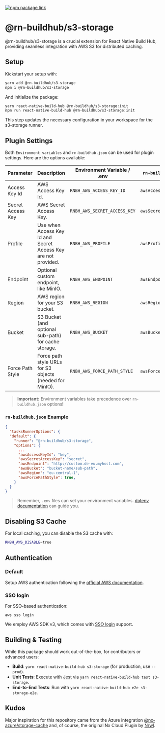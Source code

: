 
[![npm package link](https://img.shields.io/npm/v/@rn-buildhub/s3-storage)](https://www.npmjs.com/package/@rn-buildhub/s3-storage)

# @rn-buildhub/s3-storage

@rn-buildhub/s3-storage is a crucial extension for React Native Build Hub, providing seamless integration with AWS S3 for distributed caching.

## Setup

Kickstart your setup with:

```bash
yarn add @rn-buildhub/s3-storage
npm i @rn-buildhub/s3-storage
```

And initialize the package:

```bash
yarn react-native-build-hub @rn-buildhub/s3-storage:init
npm run react-native-build-hub @rn-buildhub/s3-storage:init
```

This step updates the necessary configuration in your workspace for the s3-storage runner.

## Plugin Settings

Both `Environment variables` and `rn-buildhub.json` can be used for plugin settings. Here are the options available:

| Parameter         | Description                                                                                         | Environment Variable / .env     | `rn-buildhub.json`  | Example                        |
| ----------------- | --------------------------------------------------------------------------------------------------- | ------------------------------- | -------------------- | ------------------------------ |
| Access Key Id     | AWS Access Key Id.                                                                                  | `RNBH_AWS_ACCESS_KEY_ID`        | `awsAccessKeyId`     | my-id                          |
| Secret Access Key | AWS Secret Access Key.                                                                              | `RNBH_AWS_SECRET_ACCESS_KEY`    | `awsSecretAccessKey` | my-key                         |
| Profile           | Use when Access Key Id and Secret Access Key are not provided.                                      | `RNBH_AWS_PROFILE`              | `awsProfile`         | profile-1                      |
| Endpoint          | Optional custom endpoint, like MinIO.                                                               | `RNBH_AWS_ENDPOINT`             | `awsEndpoint`        | http://custom.de-eu.myhost.com |
| Region            | AWS region for your S3 bucket.                                                                      | `RNBH_AWS_REGION`               | `awsRegion`          | eu-central-1                   |
| Bucket            | S3 Bucket (and optional sub-path) for cache storage.                                                | `RNBH_AWS_BUCKET`               | `awsBucket`          | bucket-name/sub-path           |
| Force Path Style  | Force path style URLs for S3 objects (needed for MinIO).                                            | `RNBH_AWS_FORCE_PATH_STYLE`     | `awsForcePathStyle`  | true                           |

> **Important:** Environment variables take precedence over `rn-buildhub.json` options!

### `rn-buildhub.json` Example

```json
{
  "tasksRunnerOptions": {
  "default": {
    "runner": "@rn-buildhub/s3-storage",
    "options": {
      ...
      "awsAccessKeyId": "key",
      "awsSecretAccessKey": "secret",
      "awsEndpoint": "http://custom.de-eu.myhost.com",
      "awsBucket": "bucket-name/sub-path",
      "awsRegion": "eu-central-1",
      "awsForcePathStyle": true,
    }
  }
}
```

> Remember, `.env` files can set your environment variables. [dotenv documentation](https://www.npmjs.com/package/dotenv) can guide you.

## Disabling S3 Cache

For local caching, you can disable the S3 cache with:

```bash
RNBH_AWS_DISABLE=true
```

## Authentication

### Default

Setup AWS authentication following the [official AWS documentation](https://docs.aws.amazon.com/sdk-for-javascript/v3/developer-guide/setting-credentials-node.html).

### SSO login

For SSO-based authentication:

`aws sso login`

We employ AWS SDK v3, which comes with [SSO login](https://docs.aws.amazon.com/cli/latest/userguide/cli-configure-sso.html) support.

## Building & Testing

While this package should work out-of-the-box, for contributors or advanced users:

- **Build**: `yarn react-native-build-hub s3-storage` (for production, use `--prod`).
- **Unit Tests**: Execute with [Jest](https://jestjs.io) via `yarn react-native-build-hub test s3-storage`.
- **End-to-End Tests**: Run with `yarn react-native-build-hub e2e s3-storage-e2e`.

## Kudos

Major inspiration for this repository came from the Azure integration [@nx-azure/storage-cache](https://github.com/microsoft/nx-azure) and, of course, the original Nx Cloud Plugin by [Nrwl](https://github.com/nrwl/nx).
